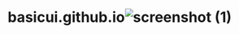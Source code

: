 # basicui.github.io![screenshot (1)](https://user-images.githubusercontent.com/114466825/230544612-6a4f7bad-5403-4ef4-823d-748cc1a5586d.png)
